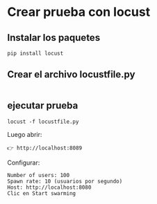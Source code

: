 # Crear prueba con locust

## Instalar los paquetes

```
pip install locust
```
## Crear el archivo locustfile.py
```

```
## ejecutar prueba

```
locust -f locustfile.py
```

Luego abrir:
```
👉 http://localhost:8089
```

Configurar:
```
Number of users: 100
Spawn rate: 10 (usuarios por segundo)
Host: http://localhost:8080
Clic en Start swarming
```